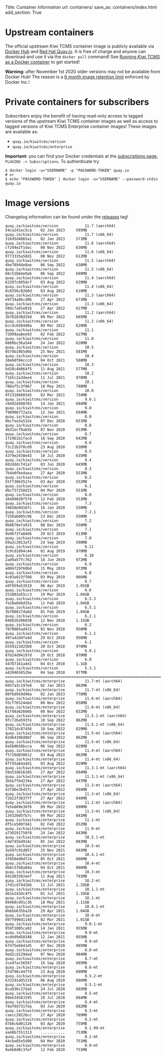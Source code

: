Title: Container information
url: containers/
save_as: containers/index.html
add_section: True


Upstream containers
===================

The official upstream Kiwi TCMS container image is publicly available via
[Docker Hub](https://hub.docker.com/r/kiwitcms/kiwi) and
[Red Hat Quay.io](https://quay.io/repository/kiwitcms/kiwi). It is
free of charge and anyone can download and use it via the `docker pull`
command! See
[Running Kiwi TCMS as a Docker container](https://kiwitcms.readthedocs.io/en/latest/installing_docker.html)
to get started!

**Warning:** after November 1st 2020 older versions may not be available from
Docker Hub! The reason is a
[6 month image retention limit](https://www.docker.com/pricing/retentionfaq)
enforced by Docker Inc.!


Private containers for subscribers
==================================

Subscribers enjoy the benefit of having read-only access to tagged versions of the
upstream Kiwi TCMS container images as well as access to tagged versions of
Kiwi TCMS Enterprise container images! These images are available as:

- `quay.io/kiwitcms/version`
- `quay.io/kiwitcms/enterprise`

**Important:** you can find your Docker credentials at the
[subscriptions page](https://public.tenant.kiwitcms.org/github/marketplace/plans/),
`PLUGINS -> Subscriptions`. To authenticate try

    $ docker login -u="USERNAME" -p "PASSWORD-TOKEN" quay.io
    # or
    $ echo "PASSWORD-TOKEN" | docker login -u="USERNAME" --password-stdin quay.io


Image versions
==============

Changelog information can be found under the [releases]({tag}releases) tag!

    quay.io/kiwitcms/version            11.7 (aarch64)          54ca241ac5ca    02 Jan 2023     595MB
    quay.io/kiwitcms/version            11.7 (x86_64)           316d5d4865a1    02 Jan 2023     571MB
    quay.io/kiwitcms/version            11.6 (aarch64)          cf244e2f1dac    08 Nov 2022     636MB
    quay.io/kiwitcms/version            11.6 (x86_64)           9773335a58d1    08 Nov 2022     612MB
    quay.io/kiwitcms/version            11.5 (aarch64)          4be7894de8ae    06 Sep 2022     638MB
    quay.io/kiwitcms/version            11.5 (x86_64)           66c51b64e0a6    06 Sep 2022     608MB
    quay.io/kiwitcms/version            11.4 (aarch64)          62207c605dcf    03 Aug 2022     639MB
    quay.io/kiwitcms/version            11.4 (x86_64)           8c8356c0268d    03 Aug 2022     610MB
    quay.io/kiwitcms/version            11.3 (aarch64)          e9f34a86cd0b    27 Apr 2022     671MB
    quay.io/kiwitcms/version            11.3 (x86_64)           58dcfa91e816    27 Apr 2022     627MB
    quay.io/kiwitcms/version            11.2 (aarch64)          3b782830d19d    09 Mar 2022     665MB
    quay.io/kiwitcms/version            11.2 (x86_64)           bcc4c658440a    09 Mar 2022     620MB
    quay.io/kiwitcms/version            11.1                    72099aa8ee93    02 Feb 2022     627MB
    quay.io/kiwitcms/version            11.0                    6600bc56a544    24 Jan 2022     620MB
    quay.io/kiwitcms/version            10.5                    0574b19b5d66    25 Nov 2021     581MB
    quay.io/kiwitcms/version            10.4                    10eb8f04cccd    04 Oct 2021     588MB
    quay.io/kiwitcms/version            10.3                    bd28c4b064f5    11 Aug 2021     577MB
    quay.io/kiwitcms/version            10.2                    71b5c2a3dee4    11 Jul 2021     970MB
    quay.io/kiwitcms/version            10.1                    788af5c3f067    18 May 2021     798MB
    quay.io/kiwitcms/version            10.0                    9f23186803d5    02 Mar 2021     734MB
    quay.io/kiwitcms/version            9.0.1                   c6492d498703    14 Jan 2021     694MB
    quay.io/kiwitcms/version            9.0                     f98908772a2a    12 Jan 2021     694MB
    quay.io/kiwitcms/version            8.9                     9bcfea3a532e    07 Dec 2020     651MB
    quay.io/kiwitcms/version            8.8                     4b31ecf8ab5b    07 Nov 2020     653MB
    quay.io/kiwitcms/version            8.7                     1f2461b1facd    16 Sep 2020     642MB
    quay.io/kiwitcms/version            8.6                     f2c21b370cd9    23 Aug 2020     638MB
    quay.io/kiwitcms/version            8.5                     4379e2438e43    10 Jul 2020     635MB
    quay.io/kiwitcms/version            8.4                     602dddcf41a7    03 Jun 2020     645MB
    quay.io/kiwitcms/version            8.3                     7b4e0fbe4aea    27 Apr 2020     551MB
    quay.io/kiwitcms/version            8.2                     55ff30b351fe    03 Apr 2020     552MB
    quay.io/kiwitcms/version            8.1                     dbcf37258d15    04 Mar 2020     551MB
    quay.io/kiwitcms/version            8.0                     16489020f5f8    12 Feb 2020     551MB
    quay.io/kiwitcms/version            7.3                     34028e9d16fc    16 Jan 2020     550MB
    quay.io/kiwitcms/version            7.2.1                   7250ab605c9b    23 Dec 2019     550MB
    quay.io/kiwitcms/version            7.2                     9b0678efa915    08 Dec 2019     550MB
    quay.io/kiwitcms/version            7.1                     9e9673fa84d6    29 Oct 2019     613MB
    quay.io/kiwitcms/version            7.0                     b9a2c2013af2    24 Sep 2019     590MB
    quay.io/kiwitcms/version            6.11                    3c9cd1094c44    02 Aug 2019     970MB
    quay.io/kiwitcms/version            6.10                    2ad9a57fc762    18 Jun 2019     972MB
    quay.io/kiwitcms/version            6.9                     a004729760bd    15 May 2019     972MB
    quay.io/kiwitcms/version            6.8                     4c03a023ff80    03 May 2019     966MB
    quay.io/kiwitcms/version            6.7                     a9f959a53519    06 Apr 2019     1.05GB
    quay.io/kiwitcms/version            6.6                     253803a55cc3    19 Mar 2019     1.04GB
    quay.io/kiwitcms/version            6.5.3                   fe28a6b0d35a    11 Feb 2019     1.04GB
    quay.io/kiwitcms/version            6.5.1                   3bf08817da8d    01 Feb 2019     1.04GB
    quay.io/kiwitcms/version            6.2.1                   048826206038    12 Nov 2018     1.15GB
    quay.io/kiwitcms/version            6.2                     7870085ad415    02 Nov 2018     958MB
    quay.io/kiwitcms/version            6.1.1                   49fa42ddfe4d    29 Oct 2018     956MB
    quay.io/kiwitcms/version            6.1                     b559123d25b0    20 Oct 2018     970MB
    quay.io/kiwitcms/version            6.0.1                   87b24d94197d    20 Oct 2018     970MB
    quay.io/kiwitcms/version            6.0                     44787161a4d1    04 Oct 2018     1.1GB
    quay.io/kiwitcms/version            5.3.1                   a420465852be    04 Sep 2018     977MB
    =================================================================================================
    quay.io/kiwitcms/enterprise         11.7-mt (aarch64)       6657a3c197e8    02 Jan 2023     802MB
    quay.io/kiwitcms/enterprise         11.7-mt (x86_64)        80f6d959d90a    02 Jan 2023     778MB
    quay.io/kiwitcms/enterprise         11.6-mt (aarch64)       55cf76524ebd    08 Nov 2022     858MB
    quay.io/kiwitcms/enterprise         11.6-mt (x86_64)        61f48a62666b    08 Nov 2022     832MB
    quay.io/kiwitcms/enterprise         11.5.1-mt (aarch64)     9fc726a593fe    10 Sep 2022     862MB
    quay.io/kiwitcms/enterprise         11.5.1-mt (x86_64)      17821dc87456    10 Sep 2022     829MB
    quay.io/kiwitcms/enterprise         11.5-mt (aarch64)       82d64398d8bf    06 Sep 2022     862MB
    quay.io/kiwitcms/enterprise         11.5-mt (x86_64)        8a5b0b58bcca    06 Sep 2022     829MB
    quay.io/kiwitcms/enterprise         11.4-mt (aarch64)       f5720d030612    03 Aug 2022     862MB
    quay.io/kiwitcms/enterprise         11.4-mt (x86_64)        8ffd5a64a4d1    03 Aug 2022     829MB
    quay.io/kiwitcms/enterprise         11.3.1-mt (aarch64)     58a53d616105    27 Apr 2022     894MB
    quay.io/kiwitcms/enterprise         11.3.1-mt (x86_64)      3b5e7fbd234a    27 Apr 2022     847MB
    quay.io/kiwitcms/enterprise         11.3-mt (aarch64)       42fd6e3b45fc    27 Apr 2022     894MB
    quay.io/kiwitcms/enterprise         11.3-mt (x86_64)        f2b22f3037ff    27 Apr 2022     846MB
    quay.io/kiwitcms/enterprise         11.2-mt (aarch64)       fe5e869e36f6    09 Mar 2022     890MB
    quay.io/kiwitcms/enterprise         11.2-mt (x86_64)        134320d5fb7c    09 Mar 2022     841MB
    quay.io/kiwitcms/enterprise         11.1-mt                 df5ce509fd41    02 Feb 2022     852MB
    quay.io/kiwitcms/enterprise         11.0-mt                 a730291750f8    24 Jan 2022     843MB
    quay.io/kiwitcms/enterprise         10.5.1-mt               c4d745bd914c    05 Jan 2022     803MB
    quay.io/kiwitcms/enterprise         10.5-mt                 3e597c91d057    25 Nov 2021     801MB
    quay.io/kiwitcms/enterprise         10.4.1-mt               3f0504d0d724    05 Oct 2021     806MB
    quay.io/kiwitcms/enterprise         10.4-mt                 db6c57b8a04a    04 Oct 2021     806MB
    quay.io/kiwitcms/enterprise         10.3-mt                 841d83502eef    11 Aug 2021     791MB
    quay.io/kiwitcms/enterprise         10.2-mt                 1fd1cd7442bb    11 Jul 2021     1.29GB
    quay.io/kiwitcms/enterprise         10.1.1-mt               d61e243dc4f5    01 Jul 2021     1.19GB
    quay.io/kiwitcms/enterprise         10.1-mt                 08468cd91c3b    18 May 2021     1.11GB
    quay.io/kiwitcms/enterprise         10.0.1-mt               8b6bb635ba28    29 Apr 2021     1.04GB
    quay.io/kiwitcms/enterprise         10.0-mt                 d97f096d114d    02 Mar 2021     1.01GB
    quay.io/kiwitcms/enterprise         9.0.1-mt                959f1005ca92    14 Jan 2021     955MB
    quay.io/kiwitcms/enterprise         9.0-mt                  ecde99d58348    12 Jan 2021     955MB
    quay.io/kiwitcms/enterprise         8.9-mt                  6f475eb641d5    07 Dec 2020     905MB
    quay.io/kiwitcms/enterprise         8.8-mt                  9ed2cd129dad    07 Nov 2020     904MB
    quay.io/kiwitcms/enterprise         8.7-mt                  2cedfac56597    16 Sep 2020     895MB
    quay.io/kiwitcms/enterprise         8.6-mt                  1fdf90c4477d    23 Aug 2020     890MB
    quay.io/kiwitcms/enterprise         8.5.2-mt                633291dd5219    06 Aug 2020     886MB
    quay.io/kiwitcms/enterprise         8.5.1-mt                8ca936c27da5    24 Jul 2020     885MB
    quay.io/kiwitcms/enterprise         8.5-mt                  89eb34583295    10 Jul 2020     884MB
    quay.io/kiwitcms/enterprise         8.4-mt                  74af0d7317da    03 Jun 2020     882MB
    quay.io/kiwitcms/enterprise         8.3-mt                  caecc20226cc    27 Apr 2020     789MB
    quay.io/kiwitcms/enterprise         8.2-mt                  87b6c6d01326    03 Apr 2020     755MB
    quay.io/kiwitcms/enterprise         8.1.99-mt               aa48b7551313    ...........     753MB
    quay.io/kiwitcms/enterprise         8.1-mt                  44cbe05e5d90    04 Mar 2020     751MB
    quay.io/kiwitcms/enterprise         8.0-mt                  9e4b8d0c3fef    12 Feb 2020     751MB
